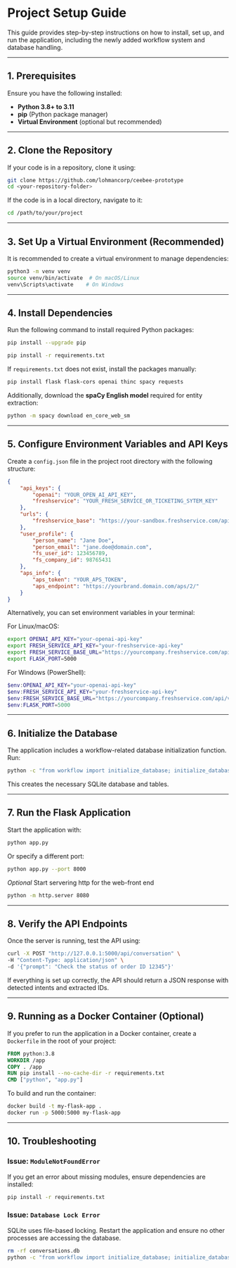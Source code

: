 # Project Setup Guide

This guide provides step-by-step instructions on how to install, set up, and run the application, including the newly added workflow system and database handling.

---

## **1. Prerequisites**
Ensure you have the following installed:
- **Python 3.8+ to 3.11**
- **pip** (Python package manager)
- **Virtual Environment** (optional but recommended)

---

## **2. Clone the Repository**
If your code is in a repository, clone it using:
```bash
git clone https://github.com/lohmancorp/ceebee-prototype
cd <your-repository-folder>
```
If the code is in a local directory, navigate to it:
```bash
cd /path/to/your/project
```

---

## **3. Set Up a Virtual Environment (Recommended)**
It is recommended to create a virtual environment to manage dependencies:
```bash
python3 -m venv venv
source venv/bin/activate  # On macOS/Linux
venv\Scripts\activate    # On Windows
```

---

## **4. Install Dependencies**
Run the following command to install required Python packages:
```bash
pip install --upgrade pip
```
```bash
pip install -r requirements.txt
```
If `requirements.txt` does not exist, install the packages manually:
```bash
pip install flask flask-cors openai thinc spacy requests
```
Additionally, download the **spaCy English model** required for entity extraction:
```bash
python -m spacy download en_core_web_sm
```

---

## **5. Configure Environment Variables and API Keys**
Create a `config.json` file in the project root directory with the following structure:
```json
{
    "api_keys": {
        "openai": "YOUR_OPEN_AI_API_KEY",
        "freshservice": "YOUR_FRESH_SERVICE_OR_TICKETING_SYTEM_KEY"
    },
    "urls": {
        "freshservice_base": "https://your-sandbox.freshservice.com/api/v2/"
    },
    "user_profile": {
        "person_name": "Jane Doe",
        "person_email": "jane.doe@domain.com",
        "fs_user_id": 123456789,
        "fs_company_id": 98765431
    },
    "aps_info": {
        "aps_token": "YOUR_APS_TOKEN",
        "aps_endpoint": "https://yourbrand.domain.com/aps/2/"
    }
}
```
Alternatively, you can set environment variables in your terminal:

For Linux/macOS:
```bash
export OPENAI_API_KEY="your-openai-api-key"
export FRESH_SERVICE_API_KEY="your-freshservice-api-key"
export FRESH_SERVICE_BASE_URL="https://yourcompany.freshservice.com/api/v2"
export FLASK_PORT=5000
```
For Windows (PowerShell):
```powershell
$env:OPENAI_API_KEY="your-openai-api-key"
$env:FRESH_SERVICE_API_KEY="your-freshservice-api-key"
$env:FRESH_SERVICE_BASE_URL="https://yourcompany.freshservice.com/api/v2"
$env:FLASK_PORT=5000
```

---

## **6. Initialize the Database**
The application includes a workflow-related database initialization function. Run:
```bash
python -c "from workflow import initialize_database; initialize_database()"
```
This creates the necessary SQLite database and tables.

---

## **7. Run the Flask Application**
Start the application with:
```bash
python app.py
```
Or specify a different port:
```bash
python app.py --port 8000
```
*Optional*
Start servering http for the web-front end 
```bash
python -m http.server 8080
```

---

## **8. Verify the API Endpoints**
Once the server is running, test the API using:
```bash
curl -X POST "http://127.0.0.1:5000/api/conversation" \
-H "Content-Type: application/json" \
-d '{"prompt": "Check the status of order ID 12345"}'
```
If everything is set up correctly, the API should return a JSON response with detected intents and extracted IDs.

---

## **9. Running as a Docker Container (Optional)**
If you prefer to run the application in a Docker container, create a `Dockerfile` in the root of your project:
```dockerfile
FROM python:3.8
WORKDIR /app
COPY . /app
RUN pip install --no-cache-dir -r requirements.txt
CMD ["python", "app.py"]
```
To build and run the container:
```bash
docker build -t my-flask-app .
docker run -p 5000:5000 my-flask-app
```

---

## **10. Troubleshooting**
### Issue: `ModuleNotFoundError`
If you get an error about missing modules, ensure dependencies are installed:
```bash
pip install -r requirements.txt
```
### Issue: `Database Lock Error`
SQLite uses file-based locking. Restart the application and ensure no other processes are accessing the database.
```bash
rm -rf conversations.db
python -c "from workflow import initialize_database; initialize_database()"
```


